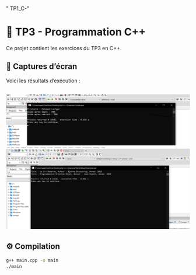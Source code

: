 " TP1_C-"
# 🧠 TP3 - Programmation C++

Ce projet contient les exercices du TP3 en C++.

## 📸 Captures d’écran

Voici les résultats d’exécution :

![Exécution 1](screeshotstp1/exercice1.png)
![Exécution 2](screeshotstp1/exercice2.png)
---

## ⚙️ Compilation
```bash
g++ main.cpp -o main
./main
